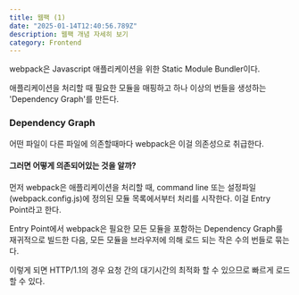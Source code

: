 ```yaml
---
title: 웹팩 (1)
date: "2025-01-14T12:40:56.789Z"
description: 웹팩 개념 자세히 보기
category: Frontend
---
```


webpack은 Javascript 애플리케이션을 위한 Static Module Bundler이다.

애플리케이션을 처리할 때 필요한 모듈을 매핑하고 하나 이상의 번들을 생성하는 'Dependency Graph'를 만든다.

### Dependency Graph

어떤 파일이 다른 파일에 의존할때마다 webpack은 이걸 의존성으로 취급한다.

#### 그러면 어떻게 의존되어있는 것을 알까?

먼저 webpack은 애플리케이션을 처리할 때, command line 또는 설정파일(webpack.config.js)에 정의된 모듈 목록에서부터 처리를 시작한다.
이걸 Entry Point라고 한다.

Entry Point에서 webpack은 필요한 모든 모듈을 포함하는 Dependency Graph룰 재귀적으로 빌드한 다음, 모든 모듈을 브라우저에 의해 로드 되는 작은 수의 번들로 묶는다.

이렇게 되면 HTTP/1.1의 경우 요청 간의 대기시간의 최적화 할 수 있으므로 빠르게 로드 할 수 있다.
